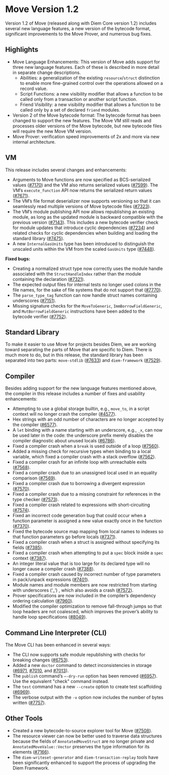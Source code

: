 # Move Version 1.2

Version 1.2 of Move (released along with Diem Core version 1.2) includes several new language features, a new version of the bytecode format, significant improvements to the Move Prover, and numerous bug fixes.

## Highlights

* Move Language Enhancements: This version of Move adds support for three new language features. Each of these is described in more detail in separate change descriptions.
    * Abilities: a generalization of the existing `resource`/`struct` distinction to enable more fine-grained control over the operations allowed on a record value.
    * Script Functions: a new visibility modifier that allows a function to be called only from a transaction or another script function.
    * Friend Visibility: a new visibility modifier that allows a function to be called only by a set of declared `friend` modules.
* Version 2 of the Move bytecode format: The bytecode format has been changed to support the new features. The Move VM still reads and processes older versions of the Move bytecode, but new bytecode files will require the new Move VM version.
* Move Prover: verification speed improvements of 2x and more via new internal architecture.

## VM

This release includes several changes and enhancements:

* Arguments to Move functions are now specified as BCS-serialized values ([#7170](https://github.com/diem/diem/pull/7170)) and the VM also returns serialized values ([#7599](https://github.com/diem/diem/pull/7599)). The VM’s `execute_function` API now returns the serialized return values ([#7671](https://github.com/diem/diem/pull/7671)).
* The VM’s file format deserializer now supports versioning so that it can seamlessly read multiple versions of Move bytecode files ([#7323](https://github.com/diem/diem/pull/7323)).
* The VM’s module publishing API now allows republishing an existing module, as long as the updated module is backward compatible with the previous version ([#7143](https://github.com/diem/diem/pull/7143)). This includes a new bytecode verifier check for module updates that introduce cyclic dependencies ([#7234](https://github.com/diem/diem/pull/7234)) and related checks for cyclic dependencies when building and loading the standard library ([#7475](https://github.com/diem/diem/pull/7475)).
* A new  `InternalGasUnits` type has been introduced to distinguish the unscaled units within the VM from the scaled `GasUnits` type ([#7448](https://github.com/diem/diem/pull/7448)).

**Fixed bugs:**

* Creating a normalized struct type now correctly uses the module handle associated with the `StructHandleIndex` rather than the module containing the declaration ([#7321](https://github.com/diem/diem/pull/7321)).
* The expected output files for internal tests no longer used colons in the file names, for the sake of file systems that do not support that ([#7770](https://github.com/diem/diem/issues/7770)).
* The `parse_type_tag` function can now handle struct names containing underscores ([#7151](https://github.com/diem/diem/issues/7151)).
* Missing signature checks for the `MoveToGeneric`, `ImmBorrowFieldGeneric`, and `MutBorrowFieldGeneric`  instructions have been added to the bytecode verifier ([#7752](https://github.com/diem/diem/pull/7752)).

## Standard Library

To make it easier to use Move for projects besides Diem, we are working toward separating the parts of Move that are specific to Diem. There is much more to do, but in this release, the standard library has been separated into two parts: `move-stdlib` ([#7633](https://github.com/diem/diem/pull/7633)) and `diem-framework` ([#7529](https://github.com/diem/diem/pull/7529)).

## Compiler

Besides adding support for the new language features mentioned above, the compiler in this release includes a number of fixes and usability enhancements:

* Attempting to use a global storage builtin, e.g., `move_to`, in a script context will no longer crash the compiler ([#4577](https://github.com/diem/diem/issues/4577)).
* Hex strings with an odd number of characters are no longer accepted by the compiler ([#6577](https://github.com/diem/diem/issues/6577)).
* A `let` binding with a name starting with an underscore, e.g., `_x`, can now be used later in the code: the underscore prefix merely disables the compiler diagnostic about unused locals ([#6786](https://github.com/diem/diem/pull/6786)).
* Fixed a compiler crash when a `break` is used outside of a loop ([#7560](https://github.com/diem/diem/issues/7560)).
* Added a missing check for recursive types when binding to a local variable, which fixed a compiler crash with a stack overflow ([#7562](https://github.com/diem/diem/issues/7562)).
* Fixed a compiler crash for an infinite loop with unreachable exits ([#7568](https://github.com/diem/diem/issues/7568)).
* Fixed a compiler crash due to an unassigned local used in an equality comparison ([#7569](https://github.com/diem/diem/issues/7569)).
* Fixed a compiler crash due to borrowing a divergent expression ([#7570](https://github.com/diem/diem/issues/7570)).
* Fixed a compiler crash due to a missing constraint for references in the type checker ([#7573](https://github.com/diem/diem/issues/7573)).
* Fixed a compiler crash related to expressions with short-circuiting ([#7574](https://github.com/diem/diem/issues/7574)).
* Fixed an incorrect code generation bug that could occur when a function parameter is assigned a new value exactly once in the function ([#7370](https://github.com/diem/diem/pull/7370)).
* Fixed the bytecode source map mapping from local names to indexes so that function parameters go before locals ([#7371](https://github.com/diem/diem/pull/7371)).
* Fixed a compiler crash when a struct is assigned without specifying its fields ([#7385](https://github.com/diem/diem/issues/7385)).
* Fixed a compiler crash when attempting to put a `spec` block inside a `spec` context ([#7387](https://github.com/diem/diem/issues/7387)).
* An integer literal value that is too large for its declared type will no longer cause a compiler crash ([#7388](https://github.com/diem/diem/issues/7388)).
* Fixed a compiler crash caused by incorrect number of type parameters in pack/unpack expressions ([#7401](https://github.com/diem/diem/pull/7401)).
* Module names and module members are now restricted from starting with underscores (‘_’) , which also avoids a crash ([#7572](https://github.com/diem/diem/issues/7572)).
* Prover specifications are now included in the compiler’s dependency ordering calculation ([#7960](https://github.com/diem/diem/pull/7960)).
* Modified the compiler optimization to remove fall-through jumps so that loop headers are not coalesced, which improves the prover’s ability to handle loop specifications ([#8049](https://github.com/diem/diem/pull/8049)).

## Command Line Interpreter (CLI)

The Move CLI has been enhanced in several ways:

* The CLI now supports safe module republishing with checks for breaking changes ([#6753](https://github.com/diem/diem/pull/6753)).
* Added a new `doctor` command to detect inconsistencies in storage ([#6971](https://github.com/diem/diem/pull/6971), [#7010](https://github.com/diem/diem/pull/7010), and [#7013](https://github.com/diem/diem/pull/7013)).
* The `publish` command’s `—-dry-run` option has been removed ([#6957](https://github.com/diem/diem/pull/6957)). Use the equivalent "check" command instead.
* The `test` command has a new `--create` option to create test scaffolding ([#6969](https://github.com/diem/diem/pull/6969)).
* The verbose output with the `-v` option now includes the number of bytes written ([#7757](https://github.com/diem/diem/pull/7757)).

## Other Tools

* Created a new bytecode-to-source explorer tool for Move ([#7508](https://github.com/diem/diem/pull/7508)).
* The resource viewer can now be better used to traverse data structures because the fields of `AnnotatedMoveStruct` are no longer private and `AnnotatedMoveValue::Vector` preserves the type information for its elements ([#7166](https://github.com/diem/diem/pull/7166)).
* The `diem-writeset-generator` and `diem-transaction-replay` tools have been significantly enhanced to support the process of upgrading the Diem Framework.
